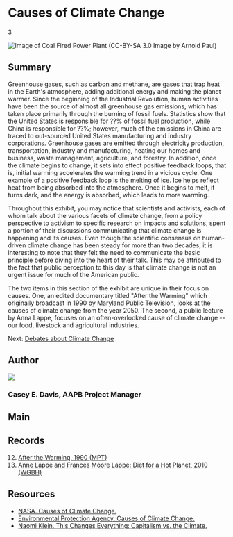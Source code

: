 # Causes of Climate Change

3

![Image of Coal Fired Power Plant (CC-BY-SA 3.0 Image by Arnold Paul)](https://s3.amazonaws.com/americanarchive.org/exhibits/ClimateChange_Section3_Causes.jpg "Image of Coal Fired Power Plant (CC-BY-SA 3.0 Image by Arnold Paul)")

## Summary

Greenhouse gases, such as carbon and methane, are gases that trap heat in the Earth's atmosphere, adding additional energy and making the planet warmer. Since the beginning of the Industrial Revolution, human activities have been the source of almost all greenhouse gas emissions, which has taken place primarily through the burning of fossil fuels. Statistics show that the United States is responsible for ??% of fossil fuel production, while China is responsible for ??%; however, much of the emissions in China are traced to out-sourced United States manufacturing and industry corporations. Greenhouse gases are emitted through electricity production, transportation, industry and manufacturing, heating our homes and business, waste management, agriculture, and forestry. In addition, once the climate begins to change, it sets into effect positive feedback loops, that is, initial warming accelerates the warming trend in a vicious cycle. One example of a positive feedback loop is the melting of ice. Ice helps reflect heat from being absorbed into the atmosphere. Once it begins to melt, it turns dark, and the energy is absorbed, which leads to more warming. 

Throughout this exhibit, you may notice that scientists and activists, each of whom talk about the various facets of climate change, from a policy perspective to activism to specific research on impacts and solutions, spent a portion of their discussions communicating that climate change is happening and its causes. Even though the scientific consensus on human-driven climate change has been steady for more than two decades, it is interesting to note that they felt the need to communicate the basic principle before diving into the heart of their talk. This may be attributed to the fact that public perception to this day is that climate change is not an urgent issue for much of the American public.

The two items in this section of the exhibit are unique in their focus on causes. One, an edited documentary titled "After the Warming" which originally broadcast in 1990 by Maryland Public Television, looks at the causes of climate change from the year 2050. The second, a public lecture by Anna Lappe, focuses on an often-overlooked cause of climate change -- our food, livestock and agricultural industries.

Next: [Debates about Climate Change](debates)

## Author

<img class="img-circle" src="https://s3.amazonaws.com/americanarchive.org/staff/Staff_Davis.jpg"/>

### Casey E. Davis, AAPB Project Manager

## Main

## Records

12.	 [After the Warming, 1990 (MPT)](/catalog/cpb-aacip_394-65h9wd4r)
13.	[Anne Lappe and Frances Moore Lappe: Diet for a Hot Planet, 2010 (WGBH)](/catalog/cpb-aacip_15-930ns0m03c)

## Resources

- [NASA. Causes of Climate Change.](http://climate.nasa.gov/causes/)
- [Environmental Protection Agency. Causes of Climate Change.](http://www.epa.gov/climatechange/science/causes.html)
- [Naomi Klein. This Changes Everything: Capitalism vs. the Climate.](http://thischangeseverything.org/)



